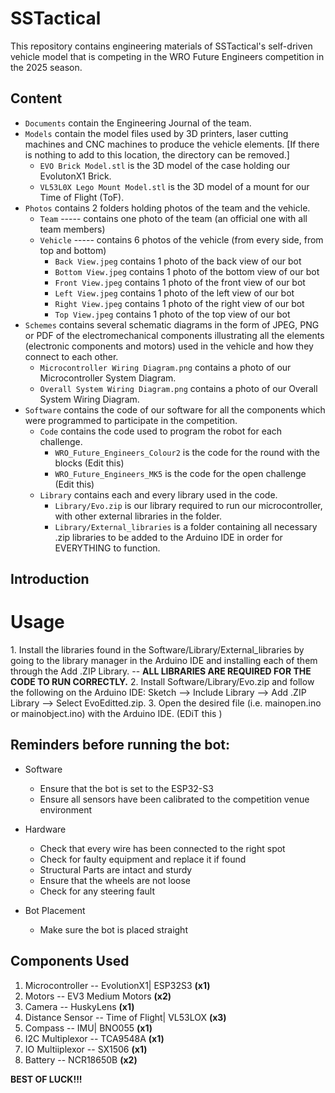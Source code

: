 # SSTactical

This repository contains engineering materials of SSTactical's self-driven vehicle model that is competing in the WRO Future Engineers competition in the 2025 season.
## Content
* `Documents` contain the Engineering Journal of the team.
* `Models` contain the model files used by 3D printers, laser cutting machines and CNC machines to produce the vehicle elements. [If there is nothing to add to this location, the directory can be removed.]
   * `EVO Brick Model.stl` is the 3D model of the case holding our EvolutonX1 Brick.
   * `VL53L0X Lego Mount Model.stl` is the 3D model of a mount for our Time of Flight (ToF). 
* `Photos` contains 2 folders holding photos of the team and the vehicle.
   * `Team` ----- contains one photo of the team (an official one with all team members)
   * `Vehicle` ----- contains 6 photos of the vehicle (from every side, from top and bottom)
      - `Back View.jpeg` contains 1 photo of the back view of our bot
      - `Bottom View.jpeg` contains 1 photo of the bottom view of our bot
      - `Front View.jpeg` contains 1 photo of the front view of our bot
      - `Left View.jpeg` contains 1 photo of the left view of our bot
      - `Right View.jpeg` contains 1 photo of the right view of our bot
      - `Top View.jpeg` contains 1 photo of the top view of our bot
* `Schemes` contains several schematic diagrams in the form of JPEG, PNG or PDF of the electromechanical components illustrating all the elements (electronic components and motors) used in the vehicle and how they connect to each other.
   * `Microcontroller Wiring Diagram.png` contains a photo of our Microcontroller System Diagram.
   * `Overall System Wiring Diagram.png` contains a photo of our Overall System Wiring Diagram.
* `Software` contains the code of our software for all the components which were programmed to participate in the competition.
  * `Code` contains the code used to program the robot for each challenge.
    - `WRO_Future_Engineers_Colour2` is the code for the round with the blocks                           (Edit this)
    -  `WRO_Future_Engineers_MK5` is the code for the open challenge                                     (Edit this)
  * `Library` contains each and every library used in the code.
    - `Library/Evo.zip` is our library required to run our microcontroller, with other external libraries in the folder.
    - `Library/External_libraries` is a folder containing all necessary .zip libraries to be added to the Arduino IDE in order for EVERYTHING to function.
## Introduction
# Usage
  1.⁠ ⁠Install the libraries found in the Software/Library/External_libraries by going to the library manager in the Arduino IDE and installing each of them through the Add .ZIP Library. -- **ALL LIBRARIES ARE REQUIRED FOR THE CODE TO RUN CORRECTLY.** 
  2.⁠ ⁠Install Software/Library/Evo.zip and follow the following on the Arduino IDE: Sketch --> Include Library --> Add .ZIP Library --> Select EvoEditted.zip. 
  3.⁠ ⁠Open the desired file (i.e. mainopen.ino or mainobject.ino) with the Arduino IDE.                      (EDiT this )

## Reminders before running the bot:
* Software
   - Ensure that the bot is set to the ESP32-S3
   - Ensure all sensors have been calibrated to the competition venue environment

* Hardware
   - Check that every wire has been connected to the right spot
   - Check for faulty equipment and replace it if found
   - Structural Parts are intact and sturdy
   - Ensure that the wheels are not loose
   - Check for any steering fault

* Bot Placement
   - Make sure the bot is placed straight
 
## Components Used
   1. Microcontroller -- EvolutionX1| ESP32S3 **(x1)**
   2. Motors -- EV3 Medium Motors **(x2)**
   3. Camera -- HuskyLens **(x1)**
   4. Distance Sensor -- Time of Flight| VL53LOX **(x3)**
   5. Compass -- IMU| BNO055 **(x1)**
   6. I2C Multiplexor -- TCA9548A **(x1)**
   7. IO Multiiplexor -- SX1506 **(x1)**
   8. Battery -- NCR18650B **(x2)**




**BEST OF LUCK!!!**


